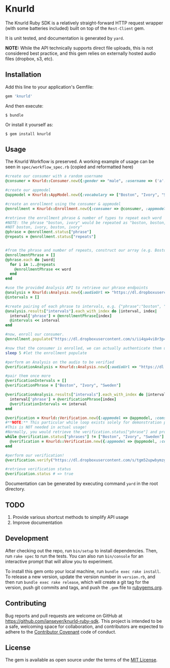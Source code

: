 # Knurld

The Knurld Ruby SDK is a relatively straight-forward HTTP request wrapper (with some batteries included) built on top of the `Rest-Client` gem.

It is unit tested, and documentation is generated by `yard`.

**NOTE:** While the API technically supports direct file uploads, this is not considered best practice, and this gem relies on externally hosted audio files (dropbox, s3, etc).
## Installation

Add this line to your application's Gemfile:

```ruby
gem 'knurld'
```

And then execute:

    $ bundle

Or install it yourself as:

    $ gem install knurld

## Usage

The Knurld Workflow is preserved. A working example of usage can be seen in `spec/workflow_spec.rb` (copied and reformatted here)

```ruby
#create our consumer with a random username
@consumer = Knurld::Consumer.new({:gender => "male", :username => ('a'..'z').to_a.shuffle[0,8].join, :password => "TESTUSER"})

#create our appmodel
@appmodel = Knurld::AppModel.new({:vocabulary => ["Boston", "Ivory", "Sweden"]})

#create an enrollment using the consumer & appmodel
@enrollment = Knurld::Enrollment.new({:consumer => @consumer, :appmodel => @appmodel})

#retrieve the enrollment phrase & number of types to repeat each word
#NOTE: the phrase "boston, ivory" would be repeated as "boston, boston, ivory, ivory
#NOT boston, ivory, boston, ivory"
@phrase = @enrollment.status["phrase"]
@repeats = @enrollment.status["repeats"]


#from the phrase and number of repeats, construct our array (e.g. Boston, Boston, Boston, Ivory, Ivory, Ivory, Sweden, Sweden, Sweden)
@enrollmentPhrase = []
@phrase.each do |word|
  for i in 1..@repeats
    @enrollmentPhrase << word
  end
end

#use the provided Analysis API to retrieve our phrase endpoints
@analysis = Knurld::Analysis.new({:audioUrl => "https://dl.dropboxusercontent.com/s/ii4qa4vi8r3p4nt/6386420494.wav?dl=0", :num_words => @enrollmentPhrase.length})
@intervals = []

#create pairing of each phrase to intervals, e.g. {"phrase":"boston", "begin":172, "end":839}
@analysis.results["intervals"].each_with_index do |interval, index|
  interval['phrase'] = @enrollmentPhrase[index]
  @intervals << interval
end

#now, enroll our consumer.
@enrollment.populate("https://dl.dropboxusercontent.com/s/ii4qa4vi8r3p4nt/6386420494.wav?dl=0", @intervals)

#now that the consumer is enrolled, we can actually authenticate them using their voice!
sleep 5 #let the enrollment populate

#perform an Analysis on the audio to be verified
@verificationAnalysis = Knurld::Analysis.new({:audioUrl => "https://dl.dropboxusercontent.com/s/tgm52upwbymzgfc/bostonivorysweden.wav?dl=0", :num_words => 3})

#pair them once more
@verificationIntervals = []
@verificationPhrase = ["Boston", "Ivory", "Sweden"]

@verificationAnalysis.results["intervals"].each_with_index do |interval, index|
  interval['phrase'] = @verificationPhrase[index]
  @verificationIntervals << interval
end

@verification = Knurld::Verification.new({:appmodel => @appmodel, :consumer => @consumer})
#**NOTE:** This particular while loop exists solely for demonstration purposes; it continually creates new verifications until we get one that requires the pre-recorded verification phrase.
#This is NOT needed in actual usage!
#Normally, you would retrieve the verification.status["phrase"] and prompt the user to say it, via whatever frontend recording steps you choose.
while @verification.status["phrases"] != ["Boston", "Ivory", "Sweden"]
  @verification = Knurld::Verification.new({:appmodel => @appmodel, :consumer => @consumer})
end

#perform our verification!
@verification.verify("https://dl.dropboxusercontent.com/s/tgm52upwbymzgfc/bostonivorysweden.wav?dl=0", @verificationIntervals)

#retrieve verification status
@verification.status # => true
```

Documentation can be generated by executing command `yard` in the root directory.

## TODO
1. Provide various shortcut methods to simplify API usage
2. Improve documentation

## Development

After checking out the repo, run `bin/setup` to install dependencies. Then, run `rake spec` to run the tests. You can also run `bin/console` for an interactive prompt that will allow you to experiment.

To install this gem onto your local machine, run `bundle exec rake install`. To release a new version, update the version number in `version.rb`, and then run `bundle exec rake release`, which will create a git tag for the version, push git commits and tags, and push the `.gem` file to [rubygems.org](https://rubygems.org).

## Contributing

Bug reports and pull requests are welcome on GitHub at https://github.com/ianseyer/knurld-ruby-sdk. This project is intended to be a safe, welcoming space for collaboration, and contributors are expected to adhere to the [Contributor Covenant](http://contributor-covenant.org) code of conduct.


## License

The gem is available as open source under the terms of the [MIT License](http://opensource.org/licenses/MIT).
